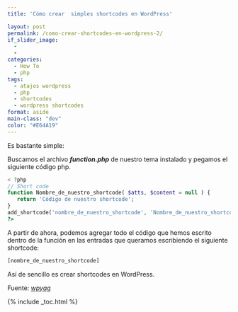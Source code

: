 ```yaml
---
title: 'Cómo crear  simples shortcodes en WordPress'

layout: post
permalink: /como-crear-shortcodes-en-wordpress-2/
if_slider_image:
  -
  -
categories:
  - How To
  - php
tags:
  - atajos wordpress
  - php
  - shortcodes
  - wordpress shortcodes
format: aside
main-class: "dev"
color: "#E64A19"
---
```

Es bastante simple:

Buscamos el archivo ***function.php*** de nuestro tema instalado y pegamos el siguiente código php.

```php
< ?php
// Short code
function Nombre_de_nuestro_shortcode( $atts, $content = null ) {
   return 'Código de nuestro shortcode';
}
add_shortcode('nombre_de_nuestro_shortcode', 'Nombre_de_nuestro_shortcode');
?>

```

A partir de ahora, podemos agregar todo el código que hemos escrito dentro de la función en las entradas que queramos escribiendo el siguiente shortcode:

```bash
[nombre_de_nuestro_shortcode]
```

Así de sencillo es crear shortcodes en WordPress.

Fuente: <a href="http://www.wpyag.com/wordpress-tips-and-tricks/how-to-create-wordpress-shortcode-for-adsense/" target="_blank"><em>wpyag</em></a>



{% include _toc.html %}
